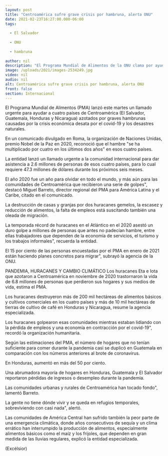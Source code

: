 ```yaml
---
layout: post
title: "Centroamérica sufre grave crisis por hambruna, alerta ONU"
date: 2021-02-23T16:27:00.000-06:00
tags:
  
  - El Salvador
  
  - ONU
  
  - hambruna
  
author: nil
description: "El Programa Mundial de Alimentos de la ONU clama por ayuda para El Salvador, Guatemala, Honduras y Nicaragua, azotados por hambrunas causadas por la pandemia y los desastres naturales"
image: /uploads/2021/images-2534249.jpg
video: nil
audio: nil
alt: Centroamérica sufre grave crisis por hambruna, alerta ONU
front: false
section: Internacional
---
```


El Programa Mundial de Alimentos (PMA) lanzó este martes un llamado urgente para ayudar a cuatro países de Centroamérica (El Salvador, Guatemala, Honduras y Nicaragua) azotados por graves hambrunas causadas por la crisis económica desata por el covid-19 y los desastres naturales.

En un comunicado divulgado en Roma, la organización de Naciones Unidas, premio Nobel de la Paz en 2020, reconoció que el hambre "se ha multiplicado por cuatro en los últimos dos años" en esos cuatro países.

La entidad lanzó un llamado urgente a la comunidad internacional para dar asistencia a 2.6 millones de personas de esos cuatro países, para lo cual requiere 47.3 millones de dólares durante los próximos seis meses.

El año 2020 fue un año para olvidar en todo el mundo, y más aún para las comunidades de Centroamérica que recibieron una serie de golpes", destacó Miguel Barreto, director regional del PMA para América Latina y el Caribe, citado en el comunicado.

La destrucción de casas y granjas por dos huracanes gemelos, la escasez y reducción de alimentos, la falta de empleos está suscitando también una oleada de migración.

La temporada récord de huracanes en el Atlántico en el 2020 asestó un duro golpe a millones de personas que antes no padecían hambre, entre ellas trabajadores que dependen de la economía de servicios, el turismo y los trabajos informales", recuerda la entidad.

 
El 15 por ciento de las personas encuestadas por el PMA en enero de 2021 están haciendo planes concretos para migrar", subrayó la agencia de la ONU.

PANDEMIA, HURACANES Y CAMBIO CLIMÁTICO
Los huracanes Eta e Iota que azotaron a Centroamérica en noviembre de 2020 trastornaron la vida de 6.8 millones de personas que perdieron sus hogares y sus medios de vida, estima el PMA.

Los huracanes destruyeron más de 200 mil hectáreas de alimentos básicos y cultivos comerciales en los cuatro países y más de 10 mil hectáreas de tierras de cultivo de café en Honduras y Nicaragua, resume la agencia especializada.

Los huracanes golpearon esas comunidades mientras estaban lidiando con la pérdida de empleos y una economía en contracción por el covid-19", recordó la organización humanitaria.

Según las estimaciones del PMA, el número de hogares que no tenían suficiente para comer durante la pandemia casi se duplicó en Guatemala en comparación con los números anteriores al brote de coronavirus.

En Honduras, aumentó en más del 50 por ciento.

Una abrumadora mayoría de hogares en Honduras, Guatemala y El Salvador reportaron pérdidas de ingresos o desempleo durante la pandemia.

Las comunidades urbanas y rurales de Centroamérica han tocado fondo", lamentó Barreto.

 
La gente no tiene dónde vivir y se queda en refugios temporales, sobreviviendo con casi nada", alertó.

Las comunidades de América Central han sufrido también la peor parte de una emergencia climática, donde años consecutivos de sequía y un clima errático han interrumpido la producción de alimentos, especialmente alimentos básicos como el maíz y los frijoles, que dependen en gran medida de las lluvias regulares, explicó la entidad especializada.

(Excélsior)